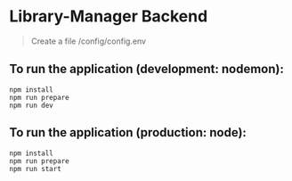 # Library-Manager Backend

> Create a file /config/config.env

## To run the application (development: nodemon):

```
npm install
npm run prepare
npm run dev
```

## To run the application (production: node):

```
npm install
npm run prepare
npm run start
```
